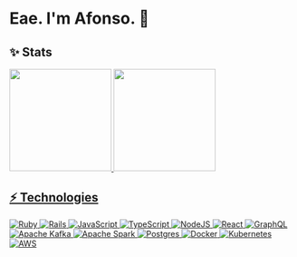 # Eae. I'm Afonso. 👋

## ✨ Stats

<div>
  <a href="https://github.com/afonsir">
  <img height="180em" src="https://github-readme-stats.vercel.app/api?username=afonsir&show_icons=true&theme=tokyonight&include_all_commits=true&count_private=true"/>
  <img height="180em" src="https://github-readme-stats.vercel.app/api/top-langs?username=afonsir&layout=compact&langs_count=6&theme=tokyonight"/>
</div>

## ⚡ Technologies

![Ruby](https://img.shields.io/badge/ruby-%23CC342D.svg?logo=ruby&logoColor=white)
![Rails](https://img.shields.io/badge/rails-%23CC0000.svg?logo=ruby-on-rails&logoColor=white)
![JavaScript](https://img.shields.io/badge/javascript-%23323330.svg?logo=javascript&logoColor=%23F7DF1E)
![TypeScript](https://img.shields.io/badge/typescript-%23007ACC.svg?logo=typescript&logoColor=white)
![NodeJS](https://img.shields.io/badge/node.js-6DA55F?logo=node.js&logoColor=white)
![React](https://img.shields.io/badge/react-%2320232a.svg?logo=react&logoColor=%2361DAFB)
![GraphQL](https://img.shields.io/badge/-GraphQL-E10098?logo=graphql&logoColor=white)
![Apache Kafka](https://img.shields.io/badge/kafka-%23323330.svg?logo=apache-kafka&logoColor=white)
![Apache Spark](https://img.shields.io/badge/spark-F37626.svg?logo=apache-spark&logoColor=white)
![Postgres](https://img.shields.io/badge/postgres-%23316192.svg?logo=postgresql&logoColor=white)
![Docker](https://img.shields.io/badge/docker-%230db7ed.svg?logo=docker&logoColor=white)
![Kubernetes](https://img.shields.io/badge/kubernetes-%23326ce5.svg?logo=kubernetes&logoColor=white)
![AWS](https://img.shields.io/badge/AWS-%23FF9900.svg?logo=amazon-aws&logoColor=white)
